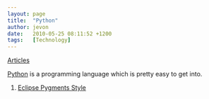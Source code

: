 ```yaml
---
layout: page
title:  "Python"
author: jevon
date:   2010-05-25 08:11:52 +1200
tags:   [Technology]
---
```


[Articles](Articles.md)

[Python](Python.md) is a programming language which is pretty easy to get into.

1. [Eclipse Pygments Style](Eclipse_Pygments_Style.md)
